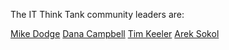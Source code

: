 The IT Think Tank community leaders are:

[Mike Dodge](https://www.facebook.com/Mikedodge04)
[Dana Campbell](https://www.facebook.com/danajc)
[Tim Keeler](https://www.facebook.com/timkeeler)
[Arek Sokol](https://www.facebook.com/krazyeuro)

